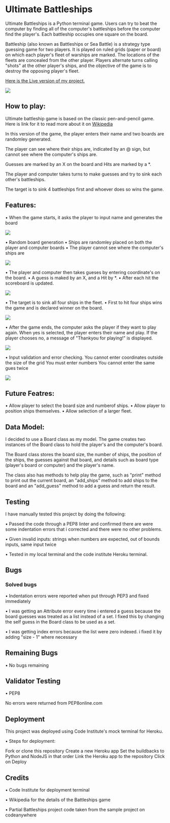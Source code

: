 # Ultimate Battleships

Ultimate Battleships is a Python terminal game. Users can try to beat the computer by finding all of the computer's battleships before the computer find the player's. Each battleship occupies one square on the board.

Battleship (also known as Battleships or Sea Battle) is a strategy type guessing game for two players. It is played on ruled grids (paper or board) on which each player's fleet of warships are marked. The locations of the fleets are concealed from the other player. Players alternate turns calling "shots" at the other player's ships, and the objective of the game is to destroy the opposing player's fleet.

[Here is the Live version of my project.](https://battleships-game01-fa8c2957197e.herokuapp.com/)

<img src = images/Design.png>

## How to play:

Ultimate battleship game is based on the classic pen-and-pencil game. Here is link for it to read more about it on [Wikipedia](https://en.m.wikipedia.org/wiki/Paper-and-pencil_game)

In this version of the game, the player enters their name and two boards are randomley generated.

The player can see where their ships are, indicated by an @ sign, but cannot see where the computer's ships are.

Guesses are marked by an X on the board and Hits are marked by a *.

The player and computer takes turns to make guesses and try to sink each other's battleships.

The target is to sink 4 battleships first and whoever does so wins the game. 


## Features:

• When the game starts, it asks the player to input name and generates the board

<img src = images/Start.png>

• Random board generation
• Ships are randomley placed on both the player and computer boards
• The player cannot see where the computer's ships are

<img src = images/Guess.png>

• The player and computer then takes gueses by entering coordinate's on the board.
• A guess is maked by an X, and a Hit by *.
• After each hit the scoreboard is updated.

<img src = images/Guess.png>

• The target is to sink all four ships in the fleet.
• First to hit four ships wins the game and is declared winner on the board.

<img src = images/Win.png>

• After the game ends, the computer asks the player if they want to play again. When yes is selected, the player enters their name and play. If the player chooses no, a message of "Thankyou for playing!" is displayed.

<img src = images/Restart.png>

• Input validation and error checking.
You cannot enter coordinates outside the size of the grid
You must enter numbers
You cannot enter the same gues twice

<img src = images/Error.png>

## Future Featres:

• Allow player to select the board size and numberof ships.
• Allow player to position ships themselves.
• Allow selection of a larger fleet.

## Data Model:

I decided to use a Board class as my model. The game creates two instances of the Board class to hold the player's and the computer's board.

The Board class stores the board size, the number of ships, the position of the ships, the guesses against that board, and details such as board type (player's board or computer) and the player's name.

The class also has methods to help play the game, such as "print" method to print out the current board, an "add_ships" method to add ships to the board and an "add_guess" method to add a guess and return the result.


## Testing

I have manually tested this project by doing the following:

• Passed the code through a PEP8 linter and confirmed there are were some indentation errors that i corrected and there were no other problems.

• Given invalid inputs: strings when numbers are expected, out of bounds inputs, same input twice

• Tested in my local terminal and the code institute Heroku terminal.

## Bugs 

### Solved bugs

• Indentation errors were reported when put through PEP3 and fixed immediately

• I was getting an Attribute error every time i entered a guess because the board guesses was treated as a list instead of a set. I fixed this by changing the self guess in the Board class to be used as a set. 

• I was getting index errors because the list were zero indexed. i fixed it by adding "size - 1" where necessary

## Remaining Bugs

• No bugs remaining

## Validator Testing 

• PEP8

No errors were returned from PEP8online.com

## Deployment

This project was deployed using Code Institute's mock terminal for Heroku.

• Steps for deployment:

Fork or clone this repository
Create a new Heroku app
Set the buildbacks to Python and NodeJS in that order
Link the Heroku app to the repository
Click on Deploy

## Credits

• Code Institute for deployment terminal 

• Wikipedia for the details of the Battleships game

• Partial Battleships project code taken from the sample project on codeanywhere


